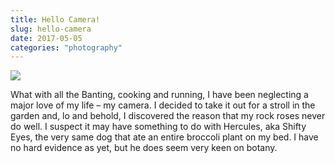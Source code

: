 ```yaml
---
title: Hello Camera!
slug: hello-camera
date: 2017-05-05
categories: "photography"
---
```


<p><img src="https://res.cloudinary.com/dy6grlu8z/image/upload/v1558841672/rxrkryiko28t79n7g0yn.jpg"/></p>
<p>What with all the Banting, cooking and running, I have been neglecting a major love of my life – my camera. I decided to take it out for a stroll in the garden and, lo and behold, I discovered the reason that my rock roses never do well. I suspect it may have something to do with Hercules, aka Shifty Eyes, the very same dog that ate an entire broccoli plant on my bed. I have no hard evidence as yet, but he does seem very keen on botany.</p>







